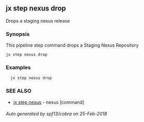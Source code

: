 ## jx step nexus drop

Drops a staging nexus release

### Synopsis


This pipeline step command drops a Staging Nexus Repository

```
jx step nexus drop
```

### Examples

```
  jx step nexus drop
```

### SEE ALSO
* [jx step nexus](jx_step_nexus.md)	 - nexus [command]

###### Auto generated by spf13/cobra on 25-Feb-2018
